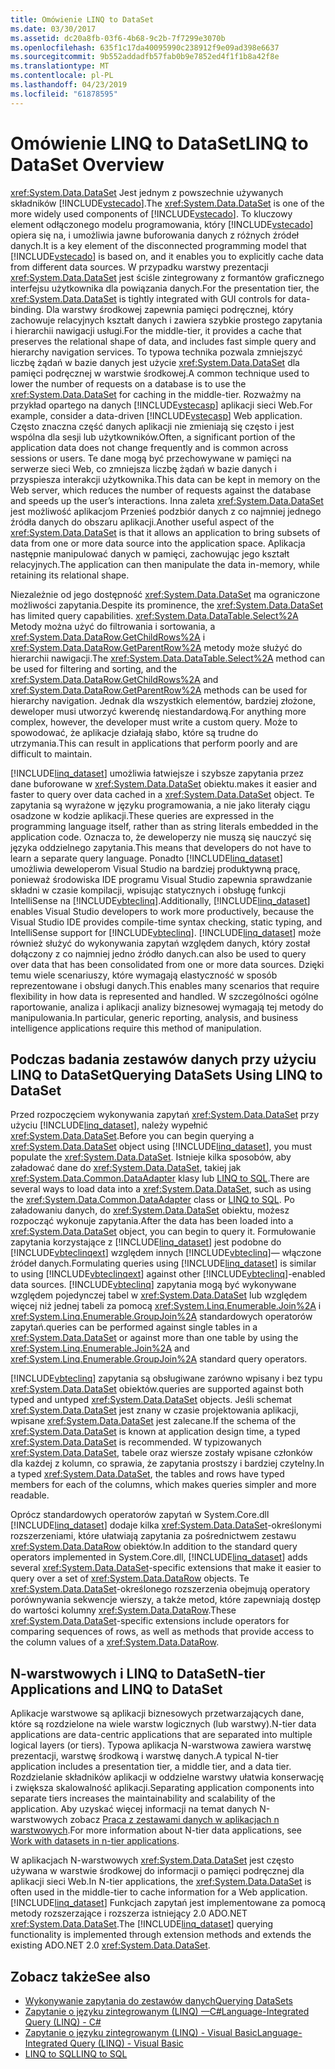 ```yaml
---
title: Omówienie LINQ to DataSet
ms.date: 03/30/2017
ms.assetid: dc20a8fb-03f6-4b68-9c2b-7f7299e3070b
ms.openlocfilehash: 635f1c17da40095990c238912f9e09ad398e6637
ms.sourcegitcommit: 9b552addadfb57fab0b9e7852ed4f1f1b8a42f8e
ms.translationtype: MT
ms.contentlocale: pl-PL
ms.lasthandoff: 04/23/2019
ms.locfileid: "61878595"
---
```

# <a name="linq-to-dataset-overview"></a><span data-ttu-id="a5a05-102">Omówienie LINQ to DataSet</span><span class="sxs-lookup"><span data-stu-id="a5a05-102">LINQ to DataSet Overview</span></span>
<span data-ttu-id="a5a05-103"><xref:System.Data.DataSet> Jest jednym z powszechnie używanych składników [!INCLUDE[vstecado](../../../../includes/vstecado-md.md)].</span><span class="sxs-lookup"><span data-stu-id="a5a05-103">The <xref:System.Data.DataSet> is one of the more widely used components of [!INCLUDE[vstecado](../../../../includes/vstecado-md.md)].</span></span> <span data-ttu-id="a5a05-104">To kluczowy element odłączonego modelu programowania, który [!INCLUDE[vstecado](../../../../includes/vstecado-md.md)] opiera się na, i umożliwia jawne buforowania danych z różnych źródeł danych.</span><span class="sxs-lookup"><span data-stu-id="a5a05-104">It is a key element of the disconnected programming model that [!INCLUDE[vstecado](../../../../includes/vstecado-md.md)] is based on, and it enables you to explicitly cache data from different data sources.</span></span> <span data-ttu-id="a5a05-105">W przypadku warstwy prezentacji <xref:System.Data.DataSet> jest ściśle zintegrowany z formantów graficznego interfejsu użytkownika dla powiązania danych.</span><span class="sxs-lookup"><span data-stu-id="a5a05-105">For the presentation tier, the <xref:System.Data.DataSet> is tightly integrated with GUI controls for data-binding.</span></span> <span data-ttu-id="a5a05-106">Dla warstwy środkowej zapewnia pamięci podręcznej, który zachowuje relacyjnych kształt danych i zawiera szybkie prostego zapytania i hierarchii nawigacji usługi.</span><span class="sxs-lookup"><span data-stu-id="a5a05-106">For the middle-tier, it provides a cache that preserves the relational shape of data, and includes fast simple query and hierarchy navigation services.</span></span> <span data-ttu-id="a5a05-107">To typowa technika pozwala zmniejszyć liczbę żądań w bazie danych jest użycie <xref:System.Data.DataSet> dla pamięci podręcznej w warstwie środkowej.</span><span class="sxs-lookup"><span data-stu-id="a5a05-107">A common technique used to lower the number of requests on a database is to use the <xref:System.Data.DataSet> for caching in the middle-tier.</span></span> <span data-ttu-id="a5a05-108">Rozważmy na przykład opartego na danych [!INCLUDE[vstecasp](../../../../includes/vstecasp-md.md)] aplikacji sieci Web.</span><span class="sxs-lookup"><span data-stu-id="a5a05-108">For example, consider a data-driven [!INCLUDE[vstecasp](../../../../includes/vstecasp-md.md)] Web application.</span></span> <span data-ttu-id="a5a05-109">Często znaczna część danych aplikacji nie zmieniają się często i jest wspólna dla sesji lub użytkowników.</span><span class="sxs-lookup"><span data-stu-id="a5a05-109">Often, a significant portion of the application data does not change frequently and is common across sessions or users.</span></span> <span data-ttu-id="a5a05-110">Te dane mogą być przechowywane w pamięci na serwerze sieci Web, co zmniejsza liczbę żądań w bazie danych i przyspiesza interakcji użytkownika.</span><span class="sxs-lookup"><span data-stu-id="a5a05-110">This data can be kept in memory on the Web server, which reduces the number of requests against the database and speeds up the user’s interactions.</span></span> <span data-ttu-id="a5a05-111">Inna zaleta <xref:System.Data.DataSet> jest możliwość aplikacjom Przenieś podzbiór danych z co najmniej jednego źródła danych do obszaru aplikacji.</span><span class="sxs-lookup"><span data-stu-id="a5a05-111">Another useful aspect of the <xref:System.Data.DataSet> is that it allows an application to bring subsets of data from one or more data source into the application space.</span></span> <span data-ttu-id="a5a05-112">Aplikacja następnie manipulować danych w pamięci, zachowując jego kształt relacyjnych.</span><span class="sxs-lookup"><span data-stu-id="a5a05-112">The application can then manipulate the data in-memory, while retaining its relational shape.</span></span>  
  
 <span data-ttu-id="a5a05-113">Niezależnie od jego dostępność <xref:System.Data.DataSet> ma ograniczone możliwości zapytania.</span><span class="sxs-lookup"><span data-stu-id="a5a05-113">Despite its prominence, the <xref:System.Data.DataSet> has limited query capabilities.</span></span> <span data-ttu-id="a5a05-114"><xref:System.Data.DataTable.Select%2A> Metody można użyć do filtrowania i sortowania, a <xref:System.Data.DataRow.GetChildRows%2A> i <xref:System.Data.DataRow.GetParentRow%2A> metody może służyć do hierarchii nawigacji.</span><span class="sxs-lookup"><span data-stu-id="a5a05-114">The <xref:System.Data.DataTable.Select%2A> method can be used for filtering and sorting, and the <xref:System.Data.DataRow.GetChildRows%2A> and <xref:System.Data.DataRow.GetParentRow%2A> methods can be used for hierarchy navigation.</span></span> <span data-ttu-id="a5a05-115">Jednak dla wszystkich elementów, bardziej złożone, deweloper musi utworzyć kwerendę niestandardową.</span><span class="sxs-lookup"><span data-stu-id="a5a05-115">For anything more complex, however, the developer must write a custom query.</span></span> <span data-ttu-id="a5a05-116">Może to spowodować, że aplikacje działają słabo, które są trudne do utrzymania.</span><span class="sxs-lookup"><span data-stu-id="a5a05-116">This can result in applications that perform poorly and are difficult to maintain.</span></span>  
  
 [!INCLUDE[linq_dataset](../../../../includes/linq-dataset-md.md)] <span data-ttu-id="a5a05-117">umożliwia łatwiejsze i szybsze zapytania przez dane buforowane w <xref:System.Data.DataSet> obiektu.</span><span class="sxs-lookup"><span data-stu-id="a5a05-117">makes it easier and faster to query over data cached in a <xref:System.Data.DataSet> object.</span></span> <span data-ttu-id="a5a05-118">Te zapytania są wyrażone w języku programowania, a nie jako literały ciągu osadzone w kodzie aplikacji.</span><span class="sxs-lookup"><span data-stu-id="a5a05-118">These queries are expressed in the programming language itself, rather than as string literals embedded in the application code.</span></span> <span data-ttu-id="a5a05-119">Oznacza to, że deweloperzy nie muszą się nauczyć się języka oddzielnego zapytania.</span><span class="sxs-lookup"><span data-stu-id="a5a05-119">This means that developers do not have to learn a separate query language.</span></span> <span data-ttu-id="a5a05-120">Ponadto [!INCLUDE[linq_dataset](../../../../includes/linq-dataset-md.md)] umożliwia deweloperom Visual Studio na bardziej produktywną pracę, ponieważ środowiska IDE programu Visual Studio zapewnia sprawdzanie składni w czasie kompilacji, wpisując statycznych i obsługę funkcji IntelliSense na [!INCLUDE[vbteclinq](../../../../includes/vbteclinq-md.md)].</span><span class="sxs-lookup"><span data-stu-id="a5a05-120">Additionally, [!INCLUDE[linq_dataset](../../../../includes/linq-dataset-md.md)] enables Visual Studio developers to work more productively, because the Visual Studio IDE provides compile-time syntax checking, static typing, and IntelliSense support for [!INCLUDE[vbteclinq](../../../../includes/vbteclinq-md.md)].</span></span> [!INCLUDE[linq_dataset](../../../../includes/linq-dataset-md.md)] <span data-ttu-id="a5a05-121">może również służyć do wykonywania zapytań względem danych, który został dołączony z co najmniej jedno źródło danych.</span><span class="sxs-lookup"><span data-stu-id="a5a05-121">can also be used to query over data that has been consolidated from one or more data sources.</span></span> <span data-ttu-id="a5a05-122">Dzięki temu wiele scenariuszy, które wymagają elastyczność w sposób reprezentowane i obsługi danych.</span><span class="sxs-lookup"><span data-stu-id="a5a05-122">This enables many scenarios that require flexibility in how data is represented and handled.</span></span> <span data-ttu-id="a5a05-123">W szczególności ogólne raportowanie, analiza i aplikacji analizy biznesowej wymagają tej metody do manipulowania.</span><span class="sxs-lookup"><span data-stu-id="a5a05-123">In particular, generic reporting, analysis, and business intelligence applications require this method of manipulation.</span></span>  
  
## <a name="querying-datasets-using-linq-to-dataset"></a><span data-ttu-id="a5a05-124">Podczas badania zestawów danych przy użyciu LINQ to DataSet</span><span class="sxs-lookup"><span data-stu-id="a5a05-124">Querying DataSets Using LINQ to DataSet</span></span>  
 <span data-ttu-id="a5a05-125">Przed rozpoczęciem wykonywania zapytań <xref:System.Data.DataSet> przy użyciu [!INCLUDE[linq_dataset](../../../../includes/linq-dataset-md.md)], należy wypełnić <xref:System.Data.DataSet>.</span><span class="sxs-lookup"><span data-stu-id="a5a05-125">Before you can begin querying a <xref:System.Data.DataSet> object using [!INCLUDE[linq_dataset](../../../../includes/linq-dataset-md.md)], you must populate the <xref:System.Data.DataSet>.</span></span> <span data-ttu-id="a5a05-126">Istnieje kilka sposobów, aby załadować dane do <xref:System.Data.DataSet>, takiej jak <xref:System.Data.Common.DataAdapter> klasy lub [LINQ to SQL](../../../../docs/framework/data/adonet/sql/linq/index.md).</span><span class="sxs-lookup"><span data-stu-id="a5a05-126">There are several ways to load data into a <xref:System.Data.DataSet>, such as using the <xref:System.Data.Common.DataAdapter> class or [LINQ to SQL](../../../../docs/framework/data/adonet/sql/linq/index.md).</span></span> <span data-ttu-id="a5a05-127">Po załadowaniu danych, do <xref:System.Data.DataSet> obiektu, możesz rozpocząć wykonuje zapytania.</span><span class="sxs-lookup"><span data-stu-id="a5a05-127">After the data has been loaded into a <xref:System.Data.DataSet> object, you can begin to query it.</span></span> <span data-ttu-id="a5a05-128">Formułowanie zapytania korzystające z [!INCLUDE[linq_dataset](../../../../includes/linq-dataset-md.md)] jest podobne do [!INCLUDE[vbteclinqext](../../../../includes/vbteclinqext-md.md)] względem innych [!INCLUDE[vbteclinq](../../../../includes/vbteclinq-md.md)]— włączone źródeł danych.</span><span class="sxs-lookup"><span data-stu-id="a5a05-128">Formulating queries using [!INCLUDE[linq_dataset](../../../../includes/linq-dataset-md.md)] is similar to using [!INCLUDE[vbteclinqext](../../../../includes/vbteclinqext-md.md)] against other [!INCLUDE[vbteclinq](../../../../includes/vbteclinq-md.md)]-enabled data sources.</span></span> [!INCLUDE[vbteclinq](../../../../includes/vbteclinq-md.md)] <span data-ttu-id="a5a05-129">zapytania mogą być wykonywane względem pojedynczej tabel w <xref:System.Data.DataSet> lub względem więcej niż jednej tabeli za pomocą <xref:System.Linq.Enumerable.Join%2A> i <xref:System.Linq.Enumerable.GroupJoin%2A> standardowych operatorów zapytań.</span><span class="sxs-lookup"><span data-stu-id="a5a05-129">queries can be performed against single tables in a <xref:System.Data.DataSet> or against more than one table by using the <xref:System.Linq.Enumerable.Join%2A> and <xref:System.Linq.Enumerable.GroupJoin%2A> standard query operators.</span></span>  
  
 [!INCLUDE[vbteclinq](../../../../includes/vbteclinq-md.md)] <span data-ttu-id="a5a05-130">zapytania są obsługiwane zarówno wpisany i bez typu <xref:System.Data.DataSet> obiektów.</span><span class="sxs-lookup"><span data-stu-id="a5a05-130">queries are supported against both typed and untyped <xref:System.Data.DataSet> objects.</span></span> <span data-ttu-id="a5a05-131">Jeśli schemat <xref:System.Data.DataSet> jest znany w czasie projektowania aplikacji, wpisane <xref:System.Data.DataSet> jest zalecane.</span><span class="sxs-lookup"><span data-stu-id="a5a05-131">If the schema of the <xref:System.Data.DataSet> is known at application design time, a typed <xref:System.Data.DataSet> is recommended.</span></span> <span data-ttu-id="a5a05-132">W typizowanych <xref:System.Data.DataSet>, tabele oraz wiersze zostały wpisane członków dla każdej z kolumn, co sprawia, że zapytania prostszy i bardziej czytelny.</span><span class="sxs-lookup"><span data-stu-id="a5a05-132">In a typed <xref:System.Data.DataSet>, the tables and rows have typed members for each of the columns, which makes queries simpler and more readable.</span></span>  
  
 <span data-ttu-id="a5a05-133">Oprócz standardowych operatorów zapytań w System.Core.dll [!INCLUDE[linq_dataset](../../../../includes/linq-dataset-md.md)] dodaje kilka <xref:System.Data.DataSet>-określonymi rozszerzeniami, które ułatwiają zapytania za pośrednictwem zestawu <xref:System.Data.DataRow> obiektów.</span><span class="sxs-lookup"><span data-stu-id="a5a05-133">In addition to the standard query operators implemented in System.Core.dll, [!INCLUDE[linq_dataset](../../../../includes/linq-dataset-md.md)] adds several <xref:System.Data.DataSet>-specific extensions that make it easier to query over a set of <xref:System.Data.DataRow> objects.</span></span> <span data-ttu-id="a5a05-134">Te <xref:System.Data.DataSet>-określonego rozszerzenia obejmują operatory porównywania sekwencje wierszy, a także metod, które zapewniają dostęp do wartości kolumny <xref:System.Data.DataRow>.</span><span class="sxs-lookup"><span data-stu-id="a5a05-134">These <xref:System.Data.DataSet>-specific extensions include operators for comparing sequences of rows, as well as methods that provide access to the column values of a <xref:System.Data.DataRow>.</span></span>  
  
## <a name="n-tier-applications-and-linq-to-dataset"></a><span data-ttu-id="a5a05-135">N-warstwowych i LINQ to DataSet</span><span class="sxs-lookup"><span data-stu-id="a5a05-135">N-tier Applications and LINQ to DataSet</span></span>  
 <span data-ttu-id="a5a05-136">Aplikacje warstwowe są aplikacji biznesowych przetwarzających dane, które są rozdzielone na wiele warstw logicznych (lub warstwy).</span><span class="sxs-lookup"><span data-stu-id="a5a05-136">N-tier data applications are data-centric applications that are separated into multiple logical layers (or tiers).</span></span> <span data-ttu-id="a5a05-137">Typowa aplikacja N-warstwowa zawiera warstwę prezentacji, warstwę środkową i warstwę danych.</span><span class="sxs-lookup"><span data-stu-id="a5a05-137">A typical N-tier application includes a presentation tier, a middle tier, and a data tier.</span></span> <span data-ttu-id="a5a05-138">Rozdzielanie składników aplikacji w oddzielne warstwy ułatwia konserwację i zwiększa skalowalność aplikacji.</span><span class="sxs-lookup"><span data-stu-id="a5a05-138">Separating application components into separate tiers increases the maintainability and scalability of the application.</span></span> <span data-ttu-id="a5a05-139">Aby uzyskać więcej informacji na temat danych N-warstwowych zobacz [Praca z zestawami danych w aplikacjach n warstwowych](/visualstudio/data-tools/work-with-datasets-in-n-tier-applications).</span><span class="sxs-lookup"><span data-stu-id="a5a05-139">For more information about N-tier data applications, see [Work with datasets in n-tier applications](/visualstudio/data-tools/work-with-datasets-in-n-tier-applications).</span></span>  
  
 <span data-ttu-id="a5a05-140">W aplikacjach N-warstwowych <xref:System.Data.DataSet> jest często używana w warstwie środkowej do informacji o pamięci podręcznej dla aplikacji sieci Web.</span><span class="sxs-lookup"><span data-stu-id="a5a05-140">In N-tier applications, the <xref:System.Data.DataSet> is often used in the middle-tier to cache information for a Web application.</span></span> <span data-ttu-id="a5a05-141">[!INCLUDE[linq_dataset](../../../../includes/linq-dataset-md.md)] Funkcjach zapytań jest implementowane za pomocą metody rozszerzające i rozszerza istniejący 2.0 ADO.NET <xref:System.Data.DataSet>.</span><span class="sxs-lookup"><span data-stu-id="a5a05-141">The [!INCLUDE[linq_dataset](../../../../includes/linq-dataset-md.md)] querying functionality is implemented through extension methods and extends the existing ADO.NET 2.0 <xref:System.Data.DataSet>.</span></span>  
  
## <a name="see-also"></a><span data-ttu-id="a5a05-142">Zobacz także</span><span class="sxs-lookup"><span data-stu-id="a5a05-142">See also</span></span>

- [<span data-ttu-id="a5a05-143">Wykonywanie zapytania do zestawów danych</span><span class="sxs-lookup"><span data-stu-id="a5a05-143">Querying DataSets</span></span>](../../../../docs/framework/data/adonet/querying-datasets-linq-to-dataset.md)
- [<span data-ttu-id="a5a05-144">Zapytanie o języku zintegrowanym (LINQ) —C#</span><span class="sxs-lookup"><span data-stu-id="a5a05-144">Language-Integrated Query (LINQ) - C#</span></span>](../../../csharp/programming-guide/concepts/linq/index.md)
- [<span data-ttu-id="a5a05-145">Zapytanie o języku zintegrowanym (LINQ) - Visual Basic</span><span class="sxs-lookup"><span data-stu-id="a5a05-145">Language-Integrated Query (LINQ) - Visual Basic</span></span>](../../../visual-basic/programming-guide/concepts/linq/index.md)
- [<span data-ttu-id="a5a05-146">LINQ to SQL</span><span class="sxs-lookup"><span data-stu-id="a5a05-146">LINQ to SQL</span></span>](../../../../docs/framework/data/adonet/sql/linq/index.md)
